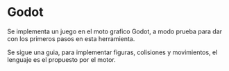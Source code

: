 # Godot

Se implementa un juego en el moto grafico Godot, a modo prueba para dar con los primeros pasos en esta herramienta.

Se sigue una guia, para implementar figuras, colisiones y movimientos, el lenguaje es el propuesto por el motor. 

